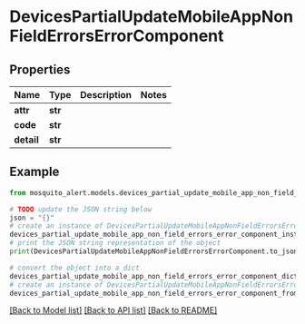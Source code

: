 # DevicesPartialUpdateMobileAppNonFieldErrorsErrorComponent


## Properties

Name | Type | Description | Notes
------------ | ------------- | ------------- | -------------
**attr** | **str** |  | 
**code** | **str** |  | 
**detail** | **str** |  | 

## Example

```python
from mosquito_alert.models.devices_partial_update_mobile_app_non_field_errors_error_component import DevicesPartialUpdateMobileAppNonFieldErrorsErrorComponent

# TODO update the JSON string below
json = "{}"
# create an instance of DevicesPartialUpdateMobileAppNonFieldErrorsErrorComponent from a JSON string
devices_partial_update_mobile_app_non_field_errors_error_component_instance = DevicesPartialUpdateMobileAppNonFieldErrorsErrorComponent.from_json(json)
# print the JSON string representation of the object
print(DevicesPartialUpdateMobileAppNonFieldErrorsErrorComponent.to_json())

# convert the object into a dict
devices_partial_update_mobile_app_non_field_errors_error_component_dict = devices_partial_update_mobile_app_non_field_errors_error_component_instance.to_dict()
# create an instance of DevicesPartialUpdateMobileAppNonFieldErrorsErrorComponent from a dict
devices_partial_update_mobile_app_non_field_errors_error_component_from_dict = DevicesPartialUpdateMobileAppNonFieldErrorsErrorComponent.from_dict(devices_partial_update_mobile_app_non_field_errors_error_component_dict)
```
[[Back to Model list]](../README.md#documentation-for-models) [[Back to API list]](../README.md#documentation-for-api-endpoints) [[Back to README]](../README.md)


